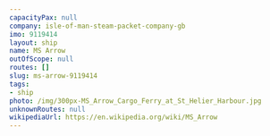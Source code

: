 ```yaml
---
capacityPax: null
company: isle-of-man-steam-packet-company-gb
imo: 9119414
layout: ship
name: MS Arrow
outOfScope: null
routes: []
slug: ms-arrow-9119414
tags:
- ship
photo: /img/300px-MS_Arrow_Cargo_Ferry_at_St_Helier_Harbour.jpg
unknownRoutes: null
wikipediaUrl: https://en.wikipedia.org/wiki/MS_Arrow
---
```

